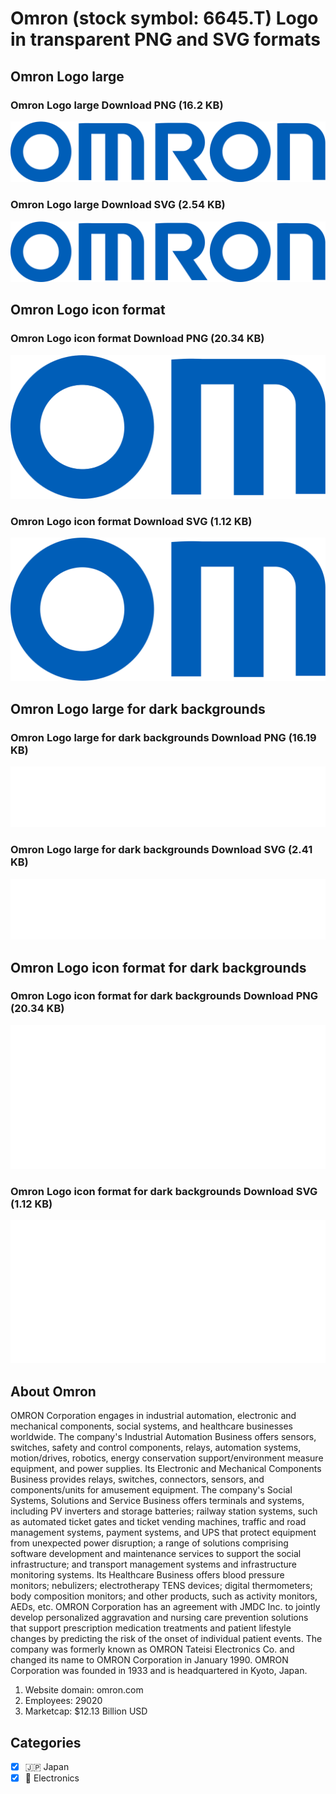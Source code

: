 # Omron (stock symbol: 6645.T) Logo in transparent PNG and SVG formats

## Omron Logo large

### Omron Logo large Download PNG (16.2 KB)

![Omron Logo large Download PNG (16.2 KB)](/img/orig/6645.T_BIG-0076ac82.png)

### Omron Logo large Download SVG (2.54 KB)

![Omron Logo large Download SVG (2.54 KB)](/img/orig/6645.T_BIG-3edec57e.svg)

## Omron Logo icon format

### Omron Logo icon format Download PNG (20.34 KB)

![Omron Logo icon format Download PNG (20.34 KB)](/img/orig/6645.T-872dfe7c.png)

### Omron Logo icon format Download SVG (1.12 KB)

![Omron Logo icon format Download SVG (1.12 KB)](/img/orig/6645.T-683b6096.svg)

## Omron Logo large for dark backgrounds

### Omron Logo large for dark backgrounds Download PNG (16.19 KB)

![Omron Logo large for dark backgrounds Download PNG (16.19 KB)](/img/orig/6645.T_BIG.D-3cd817b0.png)

### Omron Logo large for dark backgrounds Download SVG (2.41 KB)

![Omron Logo large for dark backgrounds Download SVG (2.41 KB)](/img/orig/6645.T_BIG.D-af75449f.svg)

## Omron Logo icon format for dark backgrounds

### Omron Logo icon format for dark backgrounds Download PNG (20.34 KB)

![Omron Logo icon format for dark backgrounds Download PNG (20.34 KB)](/img/orig/6645.T.D-c21c21c9.png)

### Omron Logo icon format for dark backgrounds Download SVG (1.12 KB)

![Omron Logo icon format for dark backgrounds Download SVG (1.12 KB)](/img/orig/6645.T.D-c13d94a0.svg)

## About Omron

OMRON Corporation engages in industrial automation, electronic and mechanical components, social systems, and healthcare businesses worldwide. The company's Industrial Automation Business offers sensors, switches, safety and control components, relays, automation systems, motion/drives, robotics, energy conservation support/environment measure equipment, and power supplies. Its Electronic and Mechanical Components Business provides relays, switches, connectors, sensors, and components/units for amusement equipment. The company's Social Systems, Solutions and Service Business offers terminals and systems, including PV inverters and storage batteries; railway station systems, such as automated ticket gates and ticket vending machines, traffic and road management systems, payment systems, and UPS that protect equipment from unexpected power disruption; a range of solutions comprising software development and maintenance services to support the social infrastructure; and transport management systems and infrastructure monitoring systems. Its Healthcare Business offers blood pressure monitors; nebulizers; electrotherapy TENS devices; digital thermometers; body composition monitors; and other products, such as activity monitors, AEDs, etc. OMRON Corporation has an agreement with JMDC Inc. to jointly develop personalized aggravation and nursing care prevention solutions that support prescription medication treatments and patient lifestyle changes by predicting the risk of the onset of individual patient events. The company was formerly known as OMRON Tateisi Electronics Co. and changed its name to OMRON Corporation in January 1990. OMRON Corporation was founded in 1933 and is headquartered in Kyoto, Japan.

1. Website domain: omron.com
2. Employees: 29020
3. Marketcap: $12.13 Billion USD


## Categories
- [x] 🇯🇵 Japan
- [x] 🔌 Electronics
